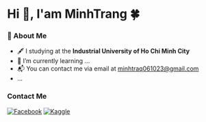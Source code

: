 
# Hi :wave:, I'am MinhTrang :four_leaf_clover:

### :sparkler: About Me
- :fountain_pen: I studying at the **Industrial University of Ho Chi Minh City**
- :memo: I’m currently learning ...
- :mailbox_with_mail: You can contact me via email at minhtraq061023@gmail.com
- ...
### Contact Me
[![Facebook](https://img.icons8.com/?size=100&id=118562&format=png&color=000000)](https://www.facebook.com/minh.traq.116)  [![Kaggle](https://img.icons8.com/?size=100&id=bMncK0wGFANA&format=png&color=000000)](https://www.kaggle.com/minhtraq)
